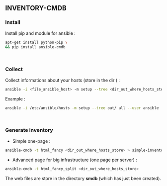 ## INVENTORY-CMDB

### Install
Install pip and module for ansible :
```bash
apt-get install python-pip \
&& pip install ansible-cmdb
```
<br>


### Collect 
Collect informations about your hosts (store in the dir <out>) :
```bash
ansible -i <file_ansible_host> -m setup --tree <dir_out_where_hosts_store> <group_of_host> --user <user_use_for_connexion>
```
Example :
```bash
ansible -i /etc/ansible/hosts -m setup --tree out/ all --user ansible
```
<br>


### Generate inventory
* Simple one-page :
```bash
ansible-cmdb -t html_fancy <dir_out_where_hosts_store> > simple-inventory.html
```
* Advanced page for big infrastructure (one page per server) : 
```bash
ansible-cmdb -t html_fancy_split <dir_out_where_hosts_store>
```
The web files are store in the directory **smdb** (which has just been created).
